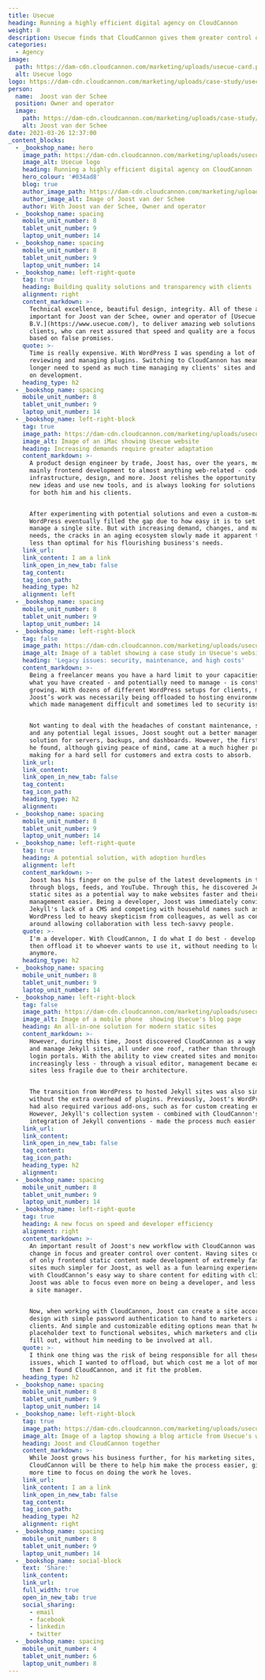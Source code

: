```yaml
---
title: Usecue
heading: Running a highly efficient digital agency on CloudCannon
weight: 8
description: Usecue finds that CloudCannon gives them greater control over content, and intuitive content editing for clients.
categories:
  - Agency
image: 
  path: https://dam-cdn.cloudcannon.com/marketing/uploads/usecue-card.png
  alt: Usecue logo
logo: https://dam-cdn.cloudcannon.com/marketing/uploads/case-study/usecue-logo.png
person:
  name:  Joost van der Schee
  position: Owner and operator
  image: 
    path: https://dam-cdn.cloudcannon.com/marketing/uploads/case-study/joost.jpg
    alt: Joost van der Schee
date: 2021-03-26 12:37:00
_content_blocks:
  - _bookshop_name: hero
    image_path: https://dam-cdn.cloudcannon.com/marketing/uploads/usecue-card.svg
    image_alt: Usecue logo
    heading: Running a highly efficient digital agency on CloudCannon
    hero_colour: '#034ad8'
    blog: true
    author_image_path: https://dam-cdn.cloudcannon.com/marketing/uploads/joost-profile.png
    author_image_alt: Image of Joost van der Schee
    author: With Joost van der Schee, Owner and operator
  - _bookshop_name: spacing
    mobile_unit_number: 8
    tablet_unit_number: 9
    laptop_unit_number: 14
  - _bookshop_name: spacing
    mobile_unit_number: 8
    tablet_unit_number: 9
    laptop_unit_number: 14
  - _bookshop_name: left-right-quote
    tag: true
    heading: Building quality solutions and transparency with clients
    alignment: right
    content_markdown: >-
      Technical excellence, beautiful design, integrity. All of these are
      important for Joost van der Schee, owner and operator of [Usecue
      B.V.](https://www.usecue.com/), to deliver amazing web solutions to
      clients, who can rest assured that speed and quality are a focus and not
      based on false promises.
    quote: >-
      Time is really expensive. With WordPress I was spending a lot of time
      reviewing and managing plugins. Switching to CloudCannon has meant I no
      longer need to spend as much time managing my clients' sites and can focus
      on development.
    heading_type: h2
  - _bookshop_name: spacing
    mobile_unit_number: 8
    tablet_unit_number: 9
    laptop_unit_number: 14
  - _bookshop_name: left-right-block
    tag: true
    image_path: https://dam-cdn.cloudcannon.com/marketing/uploads/usecue-scene-1.png
    image_alt: Image of an iMac showing Usecue website
    heading: Increasing demands require greater adaptation
    content_markdown: >-
      A product design engineer by trade, Joost has, over the years, moved from
      mainly frontend development to almost anything web-related - code,
      infrastructure, design, and more. Joost relishes the opportunity to learn
      new ideas and use new tools, and is always looking for solutions that work
      for both him and his clients.


      After experimenting with potential solutions and even a custom-made CMS,
      WordPress eventually filled the gap due to how easy it is to set up and
      manage a single site. But with increasing demand, changes, and management
      needs, the cracks in an aging ecosystem slowly made it apparent that it is
      less than optimal for his flourishing business's needs.
    link_url:
    link_content: I am a link
    link_open_in_new_tab: false
    tag_content:
    tag_icon_path:
    heading_type: h2
    alignment: left
  - _bookshop_name: spacing
    mobile_unit_number: 8
    tablet_unit_number: 9
    laptop_unit_number: 14
  - _bookshop_name: left-right-block
    tag: false
    image_path: https://dam-cdn.cloudcannon.com/marketing/uploads/usecue-scene-2.png
    image_alt: Image of a tablet showing a case study in Usecue's website
    heading: 'Legacy issues: security, maintenance, and high costs'
    content_markdown: >-
      Being a freelancer means you have a hard limit to your capacities, but
      what you have created - and potentially need to manage - is constantly
      growing. With dozens of different WordPress setups for clients, much of
      Joost’s work was necessarily being offloaded to hosting environments,
      which made management difficult and sometimes led to security issues.


      Not wanting to deal with the headaches of constant maintenance, security,
      and any potential legal issues, Joost sought out a better management
      solution for servers, backups, and dashboards. However, the first solution
      he found, although giving peace of mind, came at a much higher price,
      making for a hard sell for customers and extra costs to absorb.
    link_url:
    link_content:
    link_open_in_new_tab: false
    tag_content:
    tag_icon_path:
    heading_type: h2
    alignment:
  - _bookshop_name: spacing
    mobile_unit_number: 8
    tablet_unit_number: 9
    laptop_unit_number: 14
  - _bookshop_name: left-right-quote
    tag: true
    heading: A potential solution, with adoption hurdles
    alignment: left
    content_markdown: >-
      Joost has his finger on the pulse of the latest developments in tech
      through blogs, feeds, and YouTube. Through this, he discovered Jekyll and
      static sites as a potential way to make websites faster and their
      management easier. Being a developer, Joost was immediately convinced, but
      Jekyll's lack of a CMS and competing with household names such as
      WordPress led to heavy skepticism from colleagues, as well as concerns
      around allowing collaboration with less tech-savvy people.
    quote: >-
      I'm a developer. With CloudCannon, I do what I do best - develop - and
      then offload it to whoever wants to use it, without needing to look at it
      anymore.
    heading_type: h2
  - _bookshop_name: spacing
    mobile_unit_number: 8
    tablet_unit_number: 9
    laptop_unit_number: 14
  - _bookshop_name: left-right-block
    tag: false
    image_path: https://dam-cdn.cloudcannon.com/marketing/uploads/usecue-scene-3.png
    image_alt: Image of a mobile phone  showing Usecue's blog page
    heading: An all-in-one solution for modern static sites
    content_markdown: >-
      However, during this time, Joost discovered CloudCannon as a way to host
      and manage Jekyll sites, all under one roof, rather than through different
      login portals. With the ability to view created sites and monitor them -
      increasingly less - through a visual editor, management became easier and
      sites less fragile due to their architecture.


      The transition from WordPress to hosted Jekyll sites was also simple,
      without the extra overhead of plugins. Previously, Joost's WordPress sites
      had also required various add-ons, such as for custom creating entities.
      However, Jekyll's collection system - combined with CloudCannon's tight
      integration of Jekyll conventions - made the process much easier.
    link_url:
    link_content:
    link_open_in_new_tab: false
    tag_content:
    tag_icon_path:
    heading_type: h2
    alignment:
  - _bookshop_name: spacing
    mobile_unit_number: 8
    tablet_unit_number: 9
    laptop_unit_number: 14
  - _bookshop_name: left-right-quote
    tag: true
    heading: A new focus on speed and developer efficiency
    alignment: right
    content_markdown: >-
      An important result of Joost's new workflow with CloudCannon was the
      change in focus and greater control over content. Having sites consisting
      of only frontend static content made development of extremely fast, secure
      sites much simpler for Joost, as well as a fun learning experience. And
      with CloudCannon’s easy way to share content for editing with clients,
      Joost was able to focus even more on being a developer, and less on being
      a site manager.


      Now, when working with CloudCannon, Joost can create a site according to
      design with simple password authentication to hand to marketers and
      clients. And simple and customizable editing options mean that he can add
      placeholder text to functional websites, which marketers and clients can
      fill out, without him needing to be involved at all.
    quote: >-
      I think one thing was the risk of being responsible for all these minor
      issues, which I wanted to offload, but which cost me a lot of money. And
      then I found CloudCannon, and it fit the problem.
    heading_type: h2
  - _bookshop_name: spacing
    mobile_unit_number: 8
    tablet_unit_number: 9
    laptop_unit_number: 14
  - _bookshop_name: left-right-block
    tag: true
    image_path: https://dam-cdn.cloudcannon.com/marketing/uploads/usecue-scene-4.png
    image_alt: Image of a laptop showing a blog article from Usecue's website
    heading: Joost and CloudCannon together
    content_markdown: >-
      While Joost grows his business further, for his marketing sites,
      CloudCannon will be there to help him make the process easier, giving him
      more time to focus on doing the work he loves.
    link_url:
    link_content: I am a link
    link_open_in_new_tab: false
    tag_content:
    tag_icon_path:
    heading_type: h2
    alignment: right
  - _bookshop_name: spacing
    mobile_unit_number: 8
    tablet_unit_number: 9
    laptop_unit_number: 14
  - _bookshop_name: social-block
    text: 'Share:'
    link_content:
    link_url:
    full_width: true
    open_in_new_tab: true
    social_sharing:
      - email
      - facebook
      - linkedin
      - twitter
  - _bookshop_name: spacing
    mobile_unit_number: 4
    tablet_unit_number: 6
    laptop_unit_number: 8
---
```


